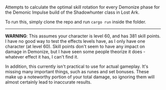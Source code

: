 Attempts to calculate the optimal skill rotation for every Demonize phase for the Demonic Impulse build of the Shadowhunter class in Lost Ark.

To run this, simply clone the repo and run `cargo run` inside the folder.

<hr>

<b>WARNING</b>: This assumes your character is level 60, and has 381 skill points. I have no good way to test the effects levels have, as I only have one character (at level 60). Skill points don't seem to have any impact on damage in Demonize, but I have seen some people theorize it does - whatever effect it has, I can't find it.

In addition, this currently isn't practical to use for actual gameplay. It's missing many important things, such as runes and set bonuses. 
These make up a noteworthy portion of your total damage, so ignoring them will almost certainly lead to inaccurate results. 
